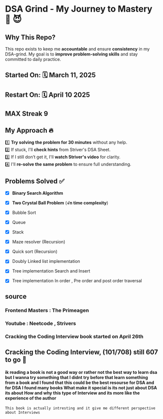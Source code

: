 # **DSA Grind - My Journey to Mastery 🚀** 😈

## **Why This Repo?**

This repo exists to keep me **accountable** and ensure **consistency** in my DSA-grind. My goal is to **improve problem-solving skills** and stay committed to daily practice.

## **Started On:** 🗓 **March 11, 2025**

## Restart On: 🗓 April 10 2025


## MAX Streak 9

## **My Approach** 🔥

1️⃣ **Try solving the problem for 30 minutes** without any help.  
2️⃣ If stuck, I'll **check hints** from Striver's DSA Sheet.  
3️⃣ If I still don’t get it, I'll **watch Striver's video** for clarity.  
4️⃣ I'll **re-solve the same problem** to ensure full understanding.

## **Problems Solved ✅**

- [x] **Binary Search Algorithm**
- [x] **Two Crystal Ball Problem** (**√n time complexity**)
- [x] Bubble Sort
- [x] Queue
- [x] Stack
- [x] Maze resolver (Recursion)
- [x] Quick sort (Recursion)
- [x] Doubly Linked list implementation
- [x] Tree implementation Search and Insert
- [x] Tree implementation In order , Pre order and post order traversal


## source

### Frontend Masters : The Primeagen

### Youtube : Neetcode , Strivers


### Cracking the Coding Interview book started on April 26th 



## Cracking the Coding Interview,  (101/708) still 607 to go 🥳 

#### ik reading a book is not a good way or rather not the best way to learn dsa but I wanna try something that I didnt try before that learn something from a book and I found that this could be the best resourse for DSA and for DSA I found many books What make it special is its not just about DSA its about How and why this type of Interview and its more like the experience of the author

    This book is actually intresting and it give me different perspective about Interviews
